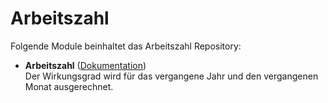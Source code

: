 # Arbeitszahl

Folgende Module beinhaltet das Arbeitszahl Repository:

- __Arbeitszahl__ ([Dokumentation](Arbeitszahl))  
	Der Wirkungsgrad wird für das vergangene Jahr und den vergangenen Monat ausgerechnet.
